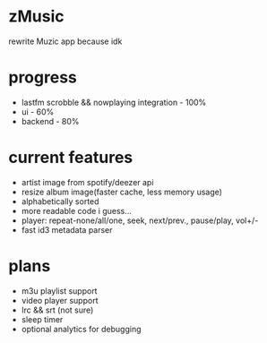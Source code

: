 # zMusic

rewrite Muzic app because idk

# progress

-   lastfm scrobble && nowplaying integration - 100%
-   ui - 60%
-   backend - 80%

# current features

-   artist image from spotify/deezer api
-   resize album image(faster cache, less memory usage)
-   alphabetically sorted
-   more readable code i guess...
-   player: repeat-none/all/one, seek, next/prev., pause/play, vol+/-
-   fast id3 metadata parser

# plans

-   m3u playlist support
-   video player support
-   lrc && srt (not sure)
-   sleep timer
-   optional analytics for debugging
